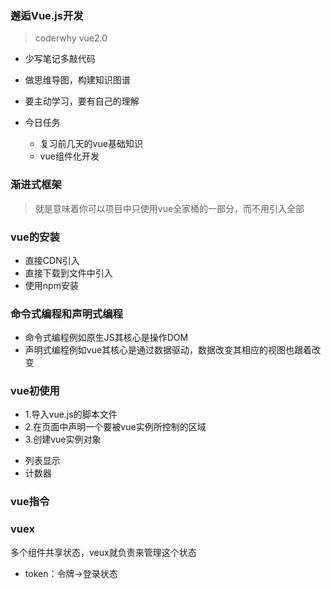 ### 邂逅Vue.js开发
> coderwhy vue2.0
- 少写笔记多敲代码
- 做思维导图，构建知识图谱
- 要主动学习，要有自己的理解

- 今日任务
  + 复习前几天的vue基础知识
  + vue组件化开发

### 渐进式框架
> 就是意味着你可以项目中只使用vue全家桶的一部分，而不用引入全部

### vue的安装
  + 直接CDN引入
  + 直接下载到文件中引入
  + 使用npm安装

### 命令式编程和声明式编程
  + 命令式编程例如原生JS其核心是操作DOM
  + 声明式编程例如vue其核心是通过数据驱动，数据改变其相应的视图也跟着改变

### vue初使用
  + 1.导入vue.js的脚本文件
  + 2.在页面中声明一个要被vue实例所控制的区域
  + 3.创建vue实例对象
- 列表显示
- 计数器


### vue指令


### vuex
多个组件共享状态，veux就负责来管理这个状态
- token：令牌->登录状态